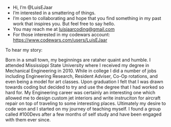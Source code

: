 - Hi, I’m @LuisEJaar
- I’m interested in a smattering of things.
- I’m open to collaborating and hope that you find something in my past work that inspires you. But feel free to say hello. 
- You may reach me at luisjaarcoding@gmail.com
- For those interested in my codewars account: https://www.codewars.com/users/LuisEJaar

To hear my story: 

Born in a small town, my beginnings are rataher quaint and humble. I attended Mississippi State University where I received my degree in Mechanical Engineering in 2010. While in college I did a number of jobs including Engineering Research, Resident Adviser, Co-Op rotations, and even being a model for art classes. Upon graduation I felt that I was drawn towards coding but decided to try and use the degree that I had worked so hard for. My Engineering career was certainly an interesting one which allowed me to design custom jet interiors and write instruciton for aircraft repair on top of traveling to some interesting places. Ultimately my desire to code won and I started on my journey of teaching myself. I found a group called #100Devs after a few months of self study and have been engaged with them ever since. 
 

<!---
LuisEJaar/LuisEJaar is a ✨ special ✨ repository because its `README.md` (this file) appears on your GitHub profile.
You can click the Preview link to take a look at your changes.
--->
